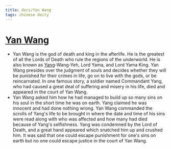 ```yaml
---
title: docs/Yan Wang
tags: chinese deity
---
```


# [Yan Wang](Yan%20Wang.md)
- Yan Wang is the god of death and king in the afterlife. He is the greatest of all the Lords of Death who rule the regions of the underworld. He is also known as [Yang](https://www.worldhistory.org/Yin_and_Yang/)-Wang-Yeh, Lord Yama, and Lord Yama King. Yan Wang presides over the judgment of souls and decides whether they will be punished for their crimes in life, go on to live with the gods, or be reincarnated. In one famous story, a soldier named Commandant Yang, who had caused a great deal of suffering and misery in his life, died and appeared in the court of Yan Wang.
- Yan Wang asked him how he had managed to build up so many sins on his soul in the short time he was on earth. Yang claimed he was innocent and had done nothing wrong. Yan Wang commanded the scrolls of Yang's life to be brought in where the date and time of his sins were read along with who was affected and how many had died because of Yang's selfishness. Yang was condemned by the Lord of Death, and a great hand appeared which snatched him up and crushed him. It was said that one could escape punishment for one's sins on earth but no one could escape justice in the court of Yan Wang.